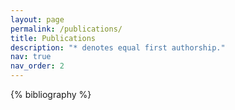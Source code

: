```yaml
---
layout: page
permalink: /publications/
title: Publications
description: "* denotes equal first authorship."
nav: true
nav_order: 2
---
```


<!-- _pages/publications.md -->

<div class="publications">

{% bibliography %}

</div>

